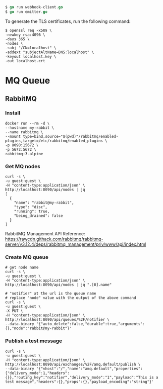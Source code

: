 ```go
$ go run webhook-client.go
$ go run emitter.go
```

To generate the TLS certificates, run the following command:
```shell
$ openssl req -x509 \                                  
-newkey rsa:4096 \     
-days 365 \
-nodes \                    
-subj "/CN=localhost" \  
-addext "subjectAltName=DNS:localhost" \
-keyout localhost.key \
-out localhost.crt
```

# MQ Queue

## RabbitMQ
### Install
```shell
docker run --rm -d \
--hostname my-rabbit \
--name rabbitmq \
--mount type=bind,source="$(pwd)"/rabbitmq/enabled-plugins,target=/etc/rabbitmq/enabled_plugins \
-p 8090:15672 \
-p 5672:5672 \
rabbitmq:3-alpine
```

### Get MQ nodes
```shell
curl -s \
-u guest:guest \
-H "content-type:application/json" \
http://localhost:8090/api/nodes | jq
[
  {
    "name": "rabbit@my-rabbit",
    "type": "disc",
    "running": true,
    "being_drained": false
  }
]
```

RabbitMQ Management API Reference: https://rawcdn.githack.com/rabbitmq/rabbitmq-server/v3.12.4/deps/rabbitmq_management/priv/www/api/index.html

### Create MQ queue
```shell
# get node name
curl -s \
-u guest:guest \
-H "content-type:application/json" \
http://localhost:8090/api/nodes | jq ".[0].name"

# "notifier" at the url is the queue name
# replace "node" value with the output of the above command
curl -s \
-u guest:guest \
-X PUT \
-H "content-type:application/json" \
http://localhost:8090/api/queues/%2F/notifier \
--data-binary '{"auto_delete":false,"durable":true,"arguments":{},"node":"rabbit@my-rabbit"}'
```

### Publish a test message
```shell
curl -s \
-u guest:guest \
-H "content-type:application/json" \
http://localhost:8090/api/exchanges/%2F/amq.default/publish \
--data-binary '{"vhost":"/","name":"amq.default","properties":{"delivery_mode":1,"headers":{}},"routing_key":"notifier","delivery_mode":"1","payload":"This is a test message","headers":{},"props":{},"payload_encoding":"string"}'
```
